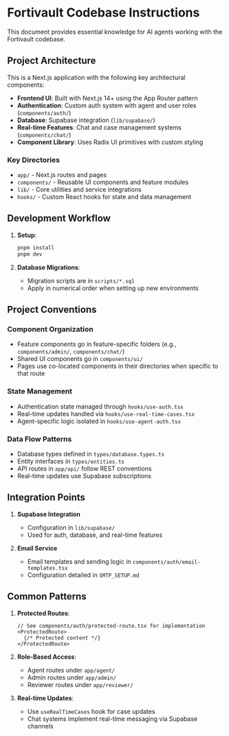 # Fortivault Codebase Instructions

This document provides essential knowledge for AI agents working with the Fortivault codebase.

## Project Architecture

This is a Next.js application with the following key architectural components:

- **Frontend UI**: Built with Next.js 14+ using the App Router pattern
- **Authentication**: Custom auth system with agent and user roles (`components/auth/`)
- **Database**: Supabase integration (`lib/supabase/`)
- **Real-time Features**: Chat and case management systems (`components/chat/`)
- **Component Library**: Uses Radix UI primitives with custom styling

### Key Directories
- `app/` - Next.js routes and pages
- `components/` - Reusable UI components and feature modules
- `lib/` - Core utilities and service integrations
- `hooks/` - Custom React hooks for state and data management

## Development Workflow

1. **Setup**:
   ```bash
   pnpm install
   pnpm dev
   ```

2. **Database Migrations**: 
   - Migration scripts are in `scripts/*.sql`
   - Apply in numerical order when setting up new environments

## Project Conventions

### Component Organization
- Feature components go in feature-specific folders (e.g., `components/admin/`, `components/chat/`)
- Shared UI components go in `components/ui/`
- Pages use co-located components in their directories when specific to that route

### State Management
- Authentication state managed through `hooks/use-auth.tsx`
- Real-time updates handled via `hooks/use-real-time-cases.tsx`
- Agent-specific logic isolated in `hooks/use-agent-auth.tsx`

### Data Flow Patterns
- Database types defined in `types/database.types.ts`
- Entity interfaces in `types/entities.ts`
- API routes in `app/api/` follow REST conventions
- Real-time updates use Supabase subscriptions

## Integration Points

1. **Supabase Integration**
   - Configuration in `lib/supabase/`
   - Used for auth, database, and real-time features

2. **Email Service**
   - Email templates and sending logic in `components/auth/email-templates.tsx`
   - Configuration detailed in `SMTP_SETUP.md`

## Common Patterns

1. **Protected Routes**:
   ```tsx
   // See components/auth/protected-route.tsx for implementation
   <ProtectedRoute>
     {/* Protected content */}
   </ProtectedRoute>
   ```

2. **Role-Based Access**:
   - Agent routes under `app/agent/`
   - Admin routes under `app/admin/`
   - Reviewer routes under `app/reviewer/`

3. **Real-time Updates**:
   - Use `useRealTimeCases` hook for case updates
   - Chat systems implement real-time messaging via Supabase channels
